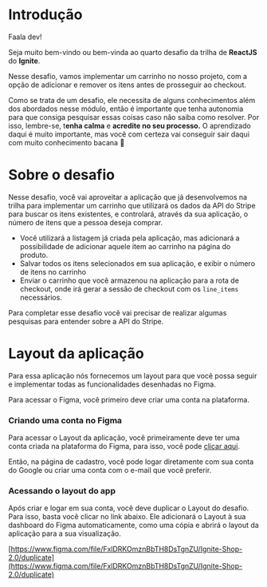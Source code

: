 # Introdução

Faala dev!

Seja muito bem-vindo ou bem-vinda ao quarto desafio da trilha de **ReactJS** do **Ignite**.

Nesse desafio, vamos implementar um carrinho no nosso projeto, com a opção de adicionar e remover os itens antes de prosseguir ao checkout.

Como se trata de um desafio, ele necessita de alguns conhecimentos além dos abordados nesse módulo, então é importante que tenha autonomia para que consiga pesquisar essas coisas caso não saiba como resolver. Por isso, lembre-se, t**enha calma** e **acredite no seu processo.** O aprendizado daqui é muito importante, mas você com certeza vai conseguir sair daqui com muito conhecimento bacana 💜

# Sobre o desafio

Nesse desafio, você vai aproveitar a aplicação que já desenvolvemos na trilha para implementar um carrinho que utilizará os dados da API do Stripe para buscar os itens existentes, e controlará, através da sua aplicação, o número de itens que a pessoa deseja comprar.

- Você utilizará a listagem já criada pela aplicação, mas adicionará a possibilidade de adicionar aquele item ao carrinho na página do produto.
- Salvar todos os itens selecionados em sua aplicação, e exibir o número de itens no carrinho
- Enviar o carrinho que você armazenou na aplicação para a rota de checkout, onde irá gerar a sessão de checkout com os ``line_items`` necessários.

Para completar esse desafio você vai  precisar de realizar algumas pesquisas para entender sobre a API do Stripe.

# Layout da aplicação

Para essa aplicação nós fornecemos um layout para que você possa seguir e implementar todas as funcionalidades desenhadas no Figma.

Para acessar o Figma, você primeiro deve criar uma conta na plataforma.

### Criando uma conta no Figma

Para acessar o Layout da aplicação, você primeiramente deve ter uma conta criada na plataforma do Figma, para isso, você pode [clicar aqui](https://www.figma.com/signup).

Então, na página de cadastro, você pode logar diretamente com sua conta do Google ou criar uma conta com o e-mail que você preferir.

### Acessando o layout do app

Após criar e logar em sua conta, você deve duplicar o Layout do desafio. Para isso, basta você clicar no link abaixo. Ele adicionará o Layout à sua dashboard do Figma automaticamente, como uma cópia e abrirá o layout da aplicação para a sua visualização.

[https://www.figma.com/file/FxlDRKOmznBbTH8DsTgnZU/Ignite-Shop-2.0/duplicate](https://www.figma.com/file/FxlDRKOmznBbTH8DsTgnZU/Ignite-Shop-2.0/duplicate)